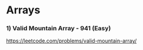 # Arrays

### 1) Valid Mountain Array - 941 (Easy)
https://leetcode.com/problems/valid-mountain-array/
